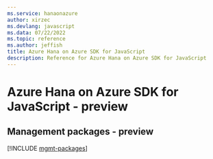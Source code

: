 ```yaml
---
ms.service: hanaonazure
author: xirzec
ms.devlang: javascript
ms.data: 07/22/2022
ms.topic: reference
ms.author: jeffish
title: Azure Hana on Azure SDK for JavaScript
description: Reference for Azure Hana on Azure SDK for JavaScript
---
```

# Azure Hana on Azure SDK for JavaScript - preview

## Management packages - preview
[!INCLUDE [mgmt-packages](hana-on-azure-mgmt-index.md)]